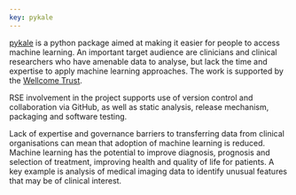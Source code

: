 ```yaml
---
key: pykale
---
```


[pykale](https://github.com/pykale/pykale) is a python package aimed at making it easier for people to access machine learning. An important target audience are clinicians and clinical researchers who have amenable data to analyse, but lack the time and expertise to apply machine learning approaches. The work is supported by the [Wellcome Trust](https://wellcome.org/grant-funding/schemes/innovator-awards-digital-technologies).

RSE involvement in the project supports use of version control and collaboration via GitHub, as well as static analysis, release mechanism, packaging and software testing.

Lack of expertise and governance barriers to transferring data from clinical organisations can mean that adoption of machine learning is reduced. Machine learning has the potential to improve diagnosis, prognosis and selection of treatment, improving health and quality of life for patients. A key example is analysis of medical imaging data to identify unusual features that may be of clinical interest.